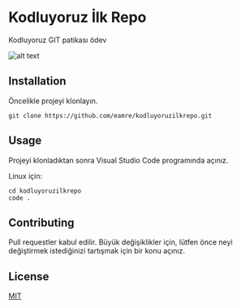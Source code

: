 # Kodluyoruz İlk Repo
Kodluyoruz GIT patikası ödev

![alt text](https://avatars.githubusercontent.com/u/30476529?s=280&v=4)

## Installation
Öncelikle projeyi klonlayın.
```
git clone https://github.com/eamre/kodluyoruzilkrepo.git
```
## Usage
Projeyi klonladıktan sonra Visual Studio Code programında açınız.

Linux için:
```
cd kodluyoruzilkrepo
code .
```
## Contributing
Pull requestler kabul edilir. Büyük değişiklikler için, lütfen önce neyi değiştirmek istediğinizi tartışmak için bir konu açınız.

## License
[MIT](https://choosealicense.com/licenses/mit/)
